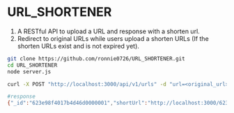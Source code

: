 # URL_SHORTENER

1. A RESTful API to upload a URL and response with a shorten url.
2. Redirect to original URLs while users upload a shorten URLs (If the shorten URLs exist and is not expired yet).
```bash
git clone https://github.com/ronnie0726/URL_SHORTENER.git
cd URL_SHORTENER
node server.js
```
```bash
curl -X POST "http://localhost:3000/api/v1/urls" -d "url=<original_url>&expireAt=2022-03-28T08:31:58.398Z"

#response
{"_id":"623e98f4017b4d46d0000001","shortUrl":"http://localhost:3000/623e98f4017b4d46d0000001"}
```
